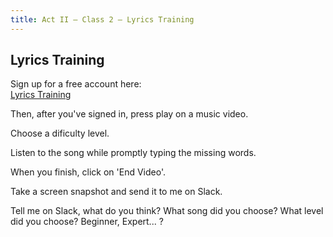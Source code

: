 ```yaml
---
title: Act II — Class 2 — Lyrics Training
---
```



## Lyrics Training

Sign up for a free account here:  
[Lyrics Training](http://lyng.me/HofqYNAhfo?ibw!mister.argote)

Then, after you've signed in, press play on a music video.

Choose a dificulty level.

Listen to the song while promptly typing the missing words.

When you finish, click on 'End Video'.

Take a screen snapshot and send it to me on Slack.

Tell me on Slack, what do you think? What song did you choose? What level did you choose? Beginner, Expert... ?



